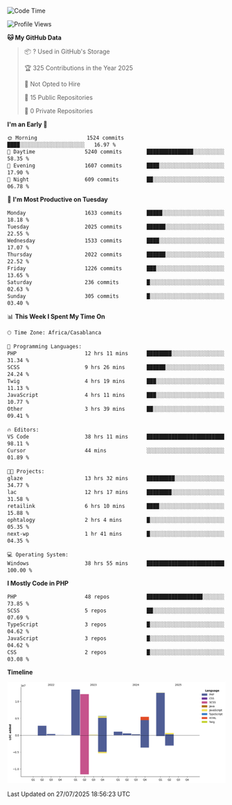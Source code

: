 <!--START_SECTION:waka-->
![Code Time](http://img.shields.io/badge/Code%20Time-6%2C408%20hrs%2041%20mins-blue)

![Profile Views](http://img.shields.io/badge/Profile%20Views-0-blue)

**🐱 My GitHub Data** 

> 📦 ? Used in GitHub's Storage 
 > 
> 🏆 325 Contributions in the Year 2025
 > 
> 🚫 Not Opted to Hire
 > 
> 📜 15 Public Repositories 
 > 
> 🔑 0 Private Repositories 
 > 
**I'm an Early 🐤** 

```text
🌞 Morning                1524 commits        ████░░░░░░░░░░░░░░░░░░░░░   16.97 % 
🌆 Daytime                5240 commits        ███████████████░░░░░░░░░░   58.35 % 
🌃 Evening                1607 commits        ████░░░░░░░░░░░░░░░░░░░░░   17.90 % 
🌙 Night                  609 commits         ██░░░░░░░░░░░░░░░░░░░░░░░   06.78 % 
```
📅 **I'm Most Productive on Tuesday** 

```text
Monday                   1633 commits        █████░░░░░░░░░░░░░░░░░░░░   18.18 % 
Tuesday                  2025 commits        ██████░░░░░░░░░░░░░░░░░░░   22.55 % 
Wednesday                1533 commits        ████░░░░░░░░░░░░░░░░░░░░░   17.07 % 
Thursday                 2022 commits        ██████░░░░░░░░░░░░░░░░░░░   22.52 % 
Friday                   1226 commits        ███░░░░░░░░░░░░░░░░░░░░░░   13.65 % 
Saturday                 236 commits         █░░░░░░░░░░░░░░░░░░░░░░░░   02.63 % 
Sunday                   305 commits         █░░░░░░░░░░░░░░░░░░░░░░░░   03.40 % 
```


📊 **This Week I Spent My Time On** 

```text
🕑︎ Time Zone: Africa/Casablanca

💬 Programming Languages: 
PHP                      12 hrs 11 mins      ████████░░░░░░░░░░░░░░░░░   31.34 % 
SCSS                     9 hrs 26 mins       ██████░░░░░░░░░░░░░░░░░░░   24.24 % 
Twig                     4 hrs 19 mins       ███░░░░░░░░░░░░░░░░░░░░░░   11.13 % 
JavaScript               4 hrs 11 mins       ███░░░░░░░░░░░░░░░░░░░░░░   10.77 % 
Other                    3 hrs 39 mins       ██░░░░░░░░░░░░░░░░░░░░░░░   09.41 % 

🔥 Editors: 
VS Code                  38 hrs 11 mins      █████████████████████████   98.11 % 
Cursor                   44 mins             ░░░░░░░░░░░░░░░░░░░░░░░░░   01.89 % 

🐱‍💻 Projects: 
glaze                    13 hrs 32 mins      █████████░░░░░░░░░░░░░░░░   34.77 % 
lac                      12 hrs 17 mins      ████████░░░░░░░░░░░░░░░░░   31.58 % 
retailink                6 hrs 10 mins       ████░░░░░░░░░░░░░░░░░░░░░   15.88 % 
ophtalogy                2 hrs 4 mins        █░░░░░░░░░░░░░░░░░░░░░░░░   05.35 % 
next-wp                  1 hr 41 mins        █░░░░░░░░░░░░░░░░░░░░░░░░   04.35 % 

💻 Operating System: 
Windows                  38 hrs 55 mins      █████████████████████████   100.00 % 
```

**I Mostly Code in PHP** 

```text
PHP                      48 repos            ██████████████████░░░░░░░   73.85 % 
SCSS                     5 repos             ██░░░░░░░░░░░░░░░░░░░░░░░   07.69 % 
TypeScript               3 repos             █░░░░░░░░░░░░░░░░░░░░░░░░   04.62 % 
JavaScript               3 repos             █░░░░░░░░░░░░░░░░░░░░░░░░   04.62 % 
CSS                      2 repos             █░░░░░░░░░░░░░░░░░░░░░░░░   03.08 % 
```



**Timeline**

![Lines of Code chart](https://raw.githubusercontent.com/tahar-elgunaoui/tahar-elgunaoui/main/assets/bar_graph.png)


 Last Updated on 27/07/2025 18:56:23 UTC
<!--END_SECTION:waka-->
